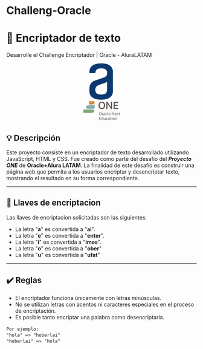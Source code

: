# Challeng-Oracle
# 🔏 Encriptador de texto
Desarrolle el Challenge Encriptador | Oracle - AluraLATAM
<div align="center"><img src="img/logo.svg" width="64"/></div>
<div align="center"><img src="img/one1.png" width="100"/></div>

## 💡 Descripción

Este proyecto consiste en un encriptador de texto desarrollado utilizando JavaScript, HTML y CSS. Fue creado como parte del desafío del **_Proyecto ONE_** de **Oracle+Alura LATAM**.
La finalidad de este desafío es construir una página web que permita a los usuarios encriptar y desencriptar texto, mostrando el resultado en su forma correspondiente.

---
## 🔑 Llaves de encriptacion

Las llaves de encriptacion solicitadas son las siguientes:

- La letra "**a**" es convertida a "**ai**".
- La letra "**e**" es convertida a "**enter**".
- La letra "**i**" es convertida a "**imes**".
- La letra "**o**" es convertida a "**ober**"
- La letra "**u**" es convertida a "**ufat**"

---

## ✔️ Reglas

- El encriptador funciona únicamente con letras minúsculas.
- No se utilizan letras con acentos ni caracteres especiales en el proceso de encriptación.
- Es posible tanto encriptar una palabra como desencriptarla.

```
Por ejemplo:
"hola" => "hoberlai"
"hoberlai" => "hola"
```


